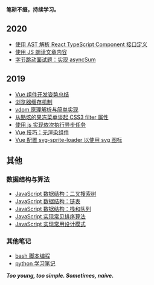 **笔耕不缀，持续学习。**

## 2020

- [使用 AST 解析 React TypeScript Component 接口定义](https://github.com/justemit/coding-note/issues/41)
- [使用 JS 朗读文章内容 ](https://github.com/justemit/coding-note/issues/40)
- [字节跳动面试题：实现 asyncSum](https://github.com/justemit/coding-note/issues/39)


## 2019

- [Vue 组件开发姿势总结](https://github.com/justemit/coding-note/issues/37)
- [浏览器缓存机制](https://github.com/justemit/coding-note/issues/31)
- [vdom 原理解析与简单实现](https://github.com/justemit/coding-note/issues/23)
- [从酷炫的果冻菜单谈起 CSS3 filter 属性](https://github.com/justemit/coding-note/issues/18)
- [使用 js 实现依次执行异步任务](https://github.com/justemit/coding-note/issues/14)
- [Vue 技巧：无渲染组件](https://github.com/justemit/coding-note/issues/22)
- [Vue 配置 svg-sprite-loader 以使用 svg 图标](https://github.com/justemit/coding-note/issues/2)

## 其他

### 数据结构与算法

- [JavaScript 数据结构：二叉搜索树](https://github.com/justemit/coding-note/issues/34)
- [JavaScript 数据结构：链表](https://github.com/justemit/coding-note/issues/33)
- [JavaScript 数据结构：栈和队列](https://github.com/justemit/coding-note/issues/32)
- [JavaScript 实现常见排序算法](https://github.com/justemit/coding-note/issues/30)
- [JavaScript 实现常用设计模式](https://github.com/justemit/coding-note/issues/36)

### 其他笔记

- [bash 脚本编程](./bash-script-programming/README.md)
- [python 学习笔记](./python-learning-note/README.md)

**_Too young, too simple. Sometimes, naive._**
